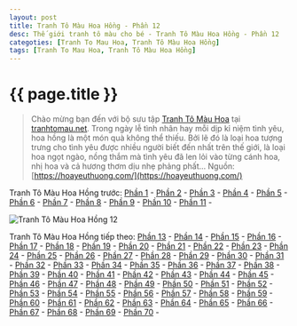 ```yaml
---
layout: post
title: Tranh Tô Màu Hoa Hồng - Phần 12
desc: Thế giới tranh tô màu cho bé - Tranh Tô Màu Hoa Hồng - Phần 12
categoties: [Tranh To Mau Hoa, Tranh Tô Màu Hoa Hồng]
tags: [Tranh To Mau Hoa, Tranh Tô Màu Hoa Hồng]
---
```

{{ page.title }}
================
> Chào mừng bạn đến với bộ sưu tập [Tranh Tô Màu Hoa](http://tranhtomau.net/) tại [tranhtomau.net](http://tranhtomau.net/). Trong ngày lễ tình nhân hay mỗi dịp kỉ niệm tình yêu, hoa hồng là một món quà không thể thiếu. Bởi lẽ đó là loại hoa tượng trưng cho tình yêu được nhiều người biết đến nhất trên thế giới, là loại hoa ngọt ngào, nồng thắm mà tình yêu đã len lỏi vào từng cánh hoa, nhị hoa và cả hương thơm dịu nhẹ phảng phất... Nguồn: [https://hoayeuthuong.com/](https://hoayeuthuong.com/)

Tranh Tô Màu Hoa Hồng trước: [Phần 1](http://tranhtomau.net/2018/05/14/Tranh-To-Mau-Hoa-Hong-phan-1.html) - [Phần 2](http://tranhtomau.net/2018/05/14/Tranh-To-Mau-Hoa-Hong-phan-2.html) - [Phần 3](http://tranhtomau.net/2018/05/14/Tranh-To-Mau-Hoa-Hong-phan-3.html) - [Phần 4](http://tranhtomau.net/2018/05/14/Tranh-To-Mau-Hoa-Hong-phan-4.html) - [Phần 5](http://tranhtomau.net/2018/05/14/Tranh-To-Mau-Hoa-Hong-phan-5.html) - [Phần 6](http://tranhtomau.net/2018/05/14/Tranh-To-Mau-Hoa-Hong-phan-6.html) - [Phần 7](http://tranhtomau.net/2018/05/14/Tranh-To-Mau-Hoa-Hong-phan-7.html) - [Phần 8](http://tranhtomau.net/2018/05/14/Tranh-To-Mau-Hoa-Hong-phan-8.html) - [Phần 9](http://tranhtomau.net/2018/05/14/Tranh-To-Mau-Hoa-Hong-phan-9.html) - [Phần 10](http://tranhtomau.net/2018/05/14/Tranh-To-Mau-Hoa-Hong-phan-10.html) - [Phần 11](http://tranhtomau.net/2018/05/14/Tranh-To-Mau-Hoa-Hong-phan-11.html) - 

<script async src="//pagead2.googlesyndication.com/pagead/js/adsbygoogle.js"></script><!-- TextAds-Responsive --><ins class="adsbygoogle" style="display:block" data-ad-client="ca-pub-6753140515841889" data-ad-slot="9811874670" data-ad-format="auto"></ins><script> (adsbygoogle = window.adsbygoogle || []).push({}); </script>

![Tranh Tô Màu Hoa Hồng 12](http://tranhtomau.net/img1/Tranh-To-Mau-Hoa-Hong%20(12).jpg "Tranh Tô Màu Hoa Hồng 12")

<script async src="//pagead2.googlesyndication.com/pagead/js/adsbygoogle.js"></script><!-- TextAds-Responsive --><ins class="adsbygoogle" style="display:block" data-ad-client="ca-pub-6753140515841889" data-ad-slot="9811874670" data-ad-format="auto"></ins><script> (adsbygoogle = window.adsbygoogle || []).push({}); </script>

Tranh Tô Màu Hoa Hồng tiếp theo: [Phần 13](http://tranhtomau.net/2018/05/14/Tranh-To-Mau-Hoa-Hong-phan-13.html) - [Phần 14](http://tranhtomau.net/2018/05/14/Tranh-To-Mau-Hoa-Hong-phan-14.html) - [Phần 15](http://tranhtomau.net/2018/05/14/Tranh-To-Mau-Hoa-Hong-phan-15.html) - [Phần 16](http://tranhtomau.net/2018/05/14/Tranh-To-Mau-Hoa-Hong-phan-16.html) - [Phần 17](http://tranhtomau.net/2018/05/14/Tranh-To-Mau-Hoa-Hong-phan-17.html) - [Phần 18](http://tranhtomau.net/2018/05/14/Tranh-To-Mau-Hoa-Hong-phan-18.html) - [Phần 19](http://tranhtomau.net/2018/05/14/Tranh-To-Mau-Hoa-Hong-phan-19.html) - [Phần 20](http://tranhtomau.net/2018/05/14/Tranh-To-Mau-Hoa-Hong-phan-20.html) - [Phần 21](http://tranhtomau.net/2018/05/14/Tranh-To-Mau-Hoa-Hong-phan-21.html) - [Phần 22](http://tranhtomau.net/2018/05/14/Tranh-To-Mau-Hoa-Hong-phan-22.html) - [Phần 23](http://tranhtomau.net/2018/05/14/Tranh-To-Mau-Hoa-Hong-phan-23.html) - [Phần 24](http://tranhtomau.net/2018/05/14/Tranh-To-Mau-Hoa-Hong-phan-24.html) - [Phần 25](http://tranhtomau.net/2018/05/14/Tranh-To-Mau-Hoa-Hong-phan-25.html) - [Phần 26](http://tranhtomau.net/2018/05/14/Tranh-To-Mau-Hoa-Hong-phan-26.html) - [Phần 27](http://tranhtomau.net/2018/05/14/Tranh-To-Mau-Hoa-Hong-phan-27.html) - [Phần 28](http://tranhtomau.net/2018/05/14/Tranh-To-Mau-Hoa-Hong-phan-28.html) - [Phần 29](http://tranhtomau.net/2018/05/14/Tranh-To-Mau-Hoa-Hong-phan-29.html) - [Phần 30](http://tranhtomau.net/2018/05/14/Tranh-To-Mau-Hoa-Hong-phan-30.html) - [Phần 31](http://tranhtomau.net/2018/05/14/Tranh-To-Mau-Hoa-Hong-phan-31.html) - [Phần 32](http://tranhtomau.net/2018/05/14/Tranh-To-Mau-Hoa-Hong-phan-32.html) - [Phần 33](http://tranhtomau.net/2018/05/14/Tranh-To-Mau-Hoa-Hong-phan-33.html) - [Phần 34](http://tranhtomau.net/2018/05/14/Tranh-To-Mau-Hoa-Hong-phan-34.html) - [Phần 35](http://tranhtomau.net/2018/05/14/Tranh-To-Mau-Hoa-Hong-phan-35.html) - [Phần 36](http://tranhtomau.net/2018/05/14/Tranh-To-Mau-Hoa-Hong-phan-36.html) - [Phần 37](http://tranhtomau.net/2018/05/14/Tranh-To-Mau-Hoa-Hong-phan-37.html) - [Phần 38](http://tranhtomau.net/2018/05/14/Tranh-To-Mau-Hoa-Hong-phan-38.html) - [Phần 39](http://tranhtomau.net/2018/05/14/Tranh-To-Mau-Hoa-Hong-phan-39.html) - [Phần 40](http://tranhtomau.net/2018/05/14/Tranh-To-Mau-Hoa-Hong-phan-40.html) - [Phần 41](http://tranhtomau.net/2018/05/14/Tranh-To-Mau-Hoa-Hong-phan-41.html) - [Phần 42](http://tranhtomau.net/2018/05/14/Tranh-To-Mau-Hoa-Hong-phan-42.html) - [Phần 43](http://tranhtomau.net/2018/05/14/Tranh-To-Mau-Hoa-Hong-phan-43.html) - [Phần 44](http://tranhtomau.net/2018/05/14/Tranh-To-Mau-Hoa-Hong-phan-44.html) - [Phần 45](http://tranhtomau.net/2018/05/14/Tranh-To-Mau-Hoa-Hong-phan-45.html) - [Phần 46](http://tranhtomau.net/2018/05/14/Tranh-To-Mau-Hoa-Hong-phan-46.html) - [Phần 47](http://tranhtomau.net/2018/05/14/Tranh-To-Mau-Hoa-Hong-phan-47.html) - [Phần 48](http://tranhtomau.net/2018/05/14/Tranh-To-Mau-Hoa-Hong-phan-48.html) - [Phần 49](http://tranhtomau.net/2018/05/14/Tranh-To-Mau-Hoa-Hong-phan-49.html) - [Phần 50](http://tranhtomau.net/2018/05/14/Tranh-To-Mau-Hoa-Hong-phan-50.html) - [Phần 51](http://tranhtomau.net/2018/05/14/Tranh-To-Mau-Hoa-Hong-phan-51.html) - [Phần 52](http://tranhtomau.net/2018/05/14/Tranh-To-Mau-Hoa-Hong-phan-52.html) - [Phần 53](http://tranhtomau.net/2018/05/14/Tranh-To-Mau-Hoa-Hong-phan-53.html) - [Phần 54](http://tranhtomau.net/2018/05/14/Tranh-To-Mau-Hoa-Hong-phan-54.html) - [Phần 55](http://tranhtomau.net/2018/05/14/Tranh-To-Mau-Hoa-Hong-phan-55.html) - [Phần 56](http://tranhtomau.net/2018/05/14/Tranh-To-Mau-Hoa-Hong-phan-56.html) - [Phần 57](http://tranhtomau.net/2018/05/14/Tranh-To-Mau-Hoa-Hong-phan-57.html) - [Phần 58](http://tranhtomau.net/2018/05/14/Tranh-To-Mau-Hoa-Hong-phan-58.html) - [Phần 59](http://tranhtomau.net/2018/05/14/Tranh-To-Mau-Hoa-Hong-phan-59.html) - [Phần 60](http://tranhtomau.net/2018/05/14/Tranh-To-Mau-Hoa-Hong-phan-60.html) - [Phần 61](http://tranhtomau.net/2018/05/14/Tranh-To-Mau-Hoa-Hong-phan-61.html) - [Phần 62](http://tranhtomau.net/2018/05/14/Tranh-To-Mau-Hoa-Hong-phan-62.html) - [Phần 63](http://tranhtomau.net/2018/05/14/Tranh-To-Mau-Hoa-Hong-phan-63.html) - [Phần 64](http://tranhtomau.net/2018/05/14/Tranh-To-Mau-Hoa-Hong-phan-64.html) - [Phần 65](http://tranhtomau.net/2018/05/14/Tranh-To-Mau-Hoa-Hong-phan-65.html) - [Phần 66](http://tranhtomau.net/2018/05/14/Tranh-To-Mau-Hoa-Hong-phan-66.html) - [Phần 67](http://tranhtomau.net/2018/05/14/Tranh-To-Mau-Hoa-Hong-phan-67.html) - [Phần 68](http://tranhtomau.net/2018/05/14/Tranh-To-Mau-Hoa-Hong-phan-68.html) - [Phần 69](http://tranhtomau.net/2018/05/14/Tranh-To-Mau-Hoa-Hong-phan-69.html) - [Phần 70](http://tranhtomau.net/2018/05/14/Tranh-To-Mau-Hoa-Hong-phan-70.html) - 
